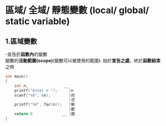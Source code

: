 # 區域/ 全域/ 靜態變數 (local/ global/ static variable)

## 1.區域變數
-宣告於**函數內**的變數  
變數的**活動範圍(scope)**(變數可以被使用的範圍): 始於**宣告之處**，終於**函數結束**之時
```c
int main()
{
    int n;                __
    printf("Enter n ");     |n
    scanf("%d", &n);        |的
                            |活
    printf("%d", fac(n));   |動
                            |範
    return 0             __ |圍
}
```
